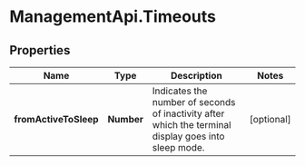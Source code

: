 # ManagementApi.Timeouts

## Properties

Name | Type | Description | Notes
------------ | ------------- | ------------- | -------------
**fromActiveToSleep** | **Number** | Indicates the number of seconds of inactivity after which the terminal display goes into sleep mode. | [optional] 


